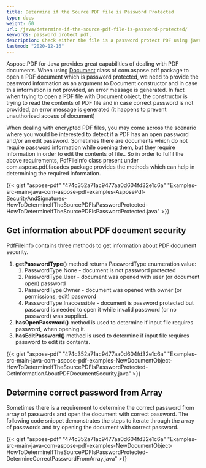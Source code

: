 ```yaml
---
title: Determine if the Source PDF file is Password Protected
type: docs
weight: 60
url: /java/determine-if-the-source-pdf-file-is-password-protected/
keywords: password protect pdf,
description: Check either the file is a password protect PDF using java
lastmod: "2020-12-16"
---
```


Aspose.PDF for Java provides great capabilities of dealing with PDF documents. When using [Document](https://apireference.aspose.com/java/pdf/com.aspose.pdf/Document) class of com.aspose.pdf package to open a PDF document which is password protected, we need to provide the password information as an argument to Document constructor and in case this information is not provided, an error message is generated. In fact when trying to open a PDF file with Document object, the constructor is trying to read the contents of PDF file and in case correct password is not provided, an error message is generated (it happens to prevent unauthorised access of document)

When dealing with encrypted PDF files, you may come across the scenario where you would be interested to detect if a PDF has an open password and/or an edit password. Sometimes there are documents which do not require password information while opening them, but they require information in order to edit the contents of file.. So in order to fulfil the above requirements, PdfFileInfo class present under com.aspose.pdf.facades package provides the methods which can help in determining the required information.

{{< gist "aspose-pdf" "474c352a71ac9477aa0d604fd32e1c6a" "Examples-src-main-java-com-aspose-pdf-examples-AsposePdf-SecurityAndSignatures-HowToDetermineIfTheSourcePDFIsPasswordProtected-HowToDetermineIfTheSourcePDFIsPasswordProtected.java" >}}
## **Get information about PDF document security**
PdfFileInfo contains three methods to get information about PDF document security.

1. **getPasswordType()** method returns PasswordType enumeration value:
   1. PasswordType.None - document is not password protected
   1. PasswordType.User - document was opened with user (or document open) password
   1. PasswordType.Owner - document was opened with owner (or permissions, edit) password
   1. PasswordType.Inaccessible - document is password protected but password is needed to open it while invalid password (or no password) was supplied.
1. **hasOpenPassword()** method is used to determine if input file requires password, when opening it.
1. **hasEditPassword()** method is used to determine if input file requires password to edit its contents.

{{< gist "aspose-pdf" "474c352a71ac9477aa0d604fd32e1c6a" "Examples-src-main-java-com-aspose-pdf-examples-NewDocumentObject-HowToDetermineIfTheSourcePDFIsPasswordProtected-GetInformationAboutPDFDocumentSecurity.java" >}}
## **Determine correct password from Array**
Sometimes there is a requirement to determine the correct password from array of passwords and open the document with correct password. The following code snippet demonstrates the steps to iterate through the array of passwords and try opening the document with correct password.

{{< gist "aspose-pdf" "474c352a71ac9477aa0d604fd32e1c6a" "Examples-src-main-java-com-aspose-pdf-examples-NewDocumentObject-HowToDetermineIfTheSourcePDFIsPasswordProtected-DetermineCorrectPasswordFromArray.java" >}}

